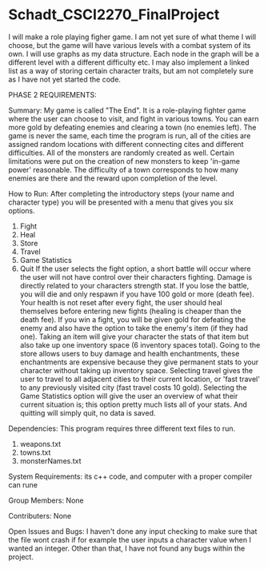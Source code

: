 # Schadt_CSCI2270_FinalProject

I will make a role playing figher game. I am not yet sure of what theme I will choose, but the game will have various levels with a combat system of its own.
I will use graphs as my data structure. Each node in the graph will be a different level with a different difficulty etc. 
I may also implement a linked list as a way of storing certain character traits, but am not completely sure as I have not yet started the code.


PHASE 2 REQUIREMENTS:

Summary:
My game is called "The End". It is a role-playing fighter game where the user can choose to visit, and fight in various towns. You can earn more gold by defeating enemies and clearing a town (no enemies left). The game is never the same, each time the program is run, all of the cities are assigned random locations with different connecting cites and different difficulties. All of the monsters are randomly created as well. Certain limitations were put on the creation of new monsters to keep 'in-game power' reasonable. The difficulty of a town corresponds to how many enemies are there and the reward upon completion of the level.

How to Run:
After completing the introductory steps (your name and character type) you will be presented with a menu that gives you six options.
1. Fight
2. Heal
3. Store
4. Travel
5. Game Statistics
6. Quit
If the user selects the fight option, a short battle will occur where the user will not have control over their characters fighting. Damage is directly related to your characters strength stat. If you lose the battle, you will die and only respawn if you have 100 gold or more (death fee). Your health is not reset after every fight, the user should heal themselves before entering new fights (healing is cheaper than the death fee). If you win a fight, you will be given gold for defeating the enemy and also have the option to take the enemy's item (if they had one). Taking an item will give your character the stats of that item but also take up one inventory space (6 inventory spaces total). Going to the store allows users to buy damage and health enchantments, these enchantments are expensive because they give permanent stats to your character without taking up inventory space. Selecting travel gives the user to travel to all adjacent cities to their current location, or 'fast travel' to any previously visited city (fast travel costs 10 gold). Selecting the Game Statistics option will give the user an overview of what their current situation is; this option pretty much lists all of your stats. And quitting will simply quit, no data is saved.

Dependencies:
This program requires three different text files to run.
1. weapons.txt
2. towns.txt
3. monsterNames.txt

System Requirements:
its c++ code, and computer with a proper compiler can rune

Group Members:
None

Contributers: 
None

Open Issues and Bugs:
I haven't done any input checking to make sure that the file wont crash if for example the user inputs a character value when I wanted an integer.
Other than that, I have not found any bugs within the project.
